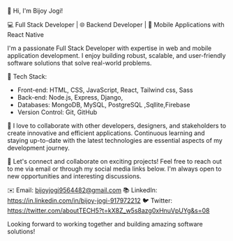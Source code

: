 👋 Hi, I'm Bijoy Jogi!

💻 Full Stack Developer | 🌐 Backend Developer | 📱 Mobile Applications with React Native

I'm a passionate Full Stack Developer with expertise in web and mobile application development. I enjoy building robust, scalable, and user-friendly software solutions that solve real-world problems.

🔨 Tech Stack:
- Front-end: HTML, CSS, JavaScript, React, Tailwind css, Sass
- Back-end: Node.js, Express, Django, 
- Databases: MongoDB, MySQL, PostgreSQL ,Sqllite,Firebase
- Version Control: Git, GitHub

🚀 I love to collaborate with other developers, designers, and stakeholders to create innovative and efficient applications. Continuous learning and staying up-to-date with the latest technologies are essential aspects of my development journey.

🌟 Let's connect and collaborate on exciting projects! Feel free to reach out to me via email or through my social media links below. I'm always open to new opportunities and interesting discussions.

✉️ Email: bijoyjogi9564482@gmail.com
📚 LinkedIn: https://in.linkedin.com/in/bijoy-jogi-917972212
🐦 Twitter: https://twitter.com/aboutTECH5?t=kX8Z_w5s8azg0xHnuVpUYg&s=08

Looking forward to working together and building amazing software solutions!
